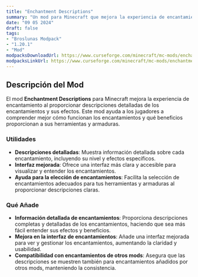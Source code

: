 ```yaml
---
title: "Enchantment Descriptions"
summary: "Un mod para Minecraft que mejora la experiencia de encantamiento mostrando descripciones detalladas de los encantamientos y sus efectos."
date: "09 05 2024"
draft: false
tags:
- "Broslunas Modpack"
- "1.20.1"
- "Mod"
modpacksDownloadUrl: https://www.curseforge.com/minecraft/mc-mods/enchantment-descriptions/files/all?page=1&pageSize=20&version=1.20.1&gameVersionTypeId=1
modpacksLinkUrl: https://www.curseforge.com/minecraft/mc-mods/enchantment-descriptions
---
```

## Descripción del Mod

El mod **Enchantment Descriptions** para Minecraft mejora la experiencia de encantamiento al proporcionar descripciones detalladas de los encantamientos y sus efectos. Este mod ayuda a los jugadores a comprender mejor cómo funcionan los encantamientos y qué beneficios proporcionan a sus herramientas y armaduras.

### Utilidades

- **Descripciones detalladas**: Muestra información detallada sobre cada encantamiento, incluyendo su nivel y efectos específicos.
- **Interfaz mejorada**: Ofrece una interfaz más clara y accesible para visualizar y entender los encantamientos.
- **Ayuda para la elección de encantamientos**: Facilita la selección de encantamientos adecuados para tus herramientas y armaduras al proporcionar descripciones claras.

### Qué Añade

- **Información detallada de encantamientos**: Proporciona descripciones completas y detalladas de los encantamientos, haciendo que sea más fácil entender sus efectos y beneficios.
- **Mejora en la interfaz de encantamientos**: Añade una interfaz mejorada para ver y gestionar los encantamientos, aumentando la claridad y usabilidad.
- **Compatibilidad con encantamientos de otros mods**: Asegura que las descripciones se muestren también para encantamientos añadidos por otros mods, manteniendo la consistencia.

